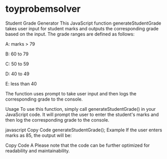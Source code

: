 # toyprobemsolver
Student Grade Generator
This JavaScript function generateStudentGrade takes user input for student marks and outputs the corresponding grade based on the input. The grade ranges are defined as follows:

A: marks > 79

B: 60 to 79

C: 50 to 59

D: 40 to 49

E: less than 40

The function uses prompt to take user input and then logs the corresponding grade to the console.

Usage
To use this function, simply call generateStudentGrade() in your JavaScript code. It will prompt the user to enter the student's marks and then log the corresponding grade to the console.

javascript
Copy Code
generateStudentGrade();
Example
If the user enters marks as 85, the output will be:

Copy Code
A
Please note that the code can be further optimized for readability and maintainability.


